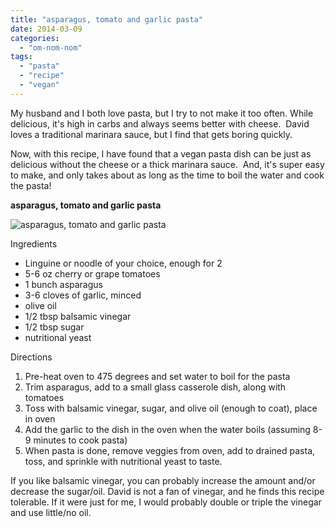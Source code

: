```yaml
---
title: "asparagus, tomato and garlic pasta"
date: 2014-03-09
categories: 
  - "om-nom-nom"
tags: 
  - "pasta"
  - "recipe"
  - "vegan"
---
```


My husband and I both love pasta, but I try to not make it too often. While delicious, it's high in carbs and always seems better with cheese.  David loves a traditional marinara sauce, but I find that gets boring quickly.

Now, with this recipe, I have found that a vegan pasta dish can be just as delicious without the cheese or a thick marinara sauce.  And, it's super easy to make, and only takes about as long as the time to boil the water and cook the pasta!

**asparagus, tomato and garlic pasta**

![asparagus, tomato and garlic pasta](images/photo-7-1024x768.jpg)

Ingredients

- Linguine or noodle of your choice, enough for 2
- 5-6 oz cherry or grape tomatoes
- 1 bunch asparagus
- 3-6 cloves of garlic, minced
- olive oil
- 1/2 tbsp balsamic vinegar
- 1/2 tbsp sugar
- nutritional yeast

Directions

1. Pre-heat oven to 475 degrees and set water to boil for the pasta
2. Trim asparagus, add to a small glass casserole dish, along with tomatoes
3. Toss with balsamic vinegar, sugar, and olive oil (enough to coat), place in oven
4. Add the garlic to the dish in the oven when the water boils (assuming 8-9 minutes to cook pasta)
5. When pasta is done, remove veggies from oven, add to drained pasta, toss, and sprinkle with nutritional yeast to taste.

If you like balsamic vinegar, you can probably increase the amount and/or decrease the sugar/oil. David is not a fan of vinegar, and he finds this recipe tolerable. If it were just for me, I would probably double or triple the vinegar and use little/no oil.
